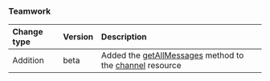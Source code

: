 ### Teamwork

| **Change type** | **Version** | **Description** |
|:---|:---|:---|
|Addition|beta|Added the [getAllMessages](https://docs.microsoft.com/en-us/graph/api/channel-getAllMessages?view=graph-rest-beta) method to the [channel](https://docs.microsoft.com/en-us/graph/api/resources/channel?view=graph-rest-beta) resource|
